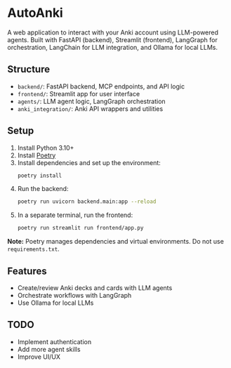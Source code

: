 # AutoAnki

A web application to interact with your Anki account using LLM-powered agents. Built with FastAPI (backend), Streamlit (frontend), LangGraph for orchestration, LangChain for LLM integration, and Ollama for local LLMs.

## Structure
- `backend/`: FastAPI backend, MCP endpoints, and API logic
- `frontend/`: Streamlit app for user interface
- `agents/`: LLM agent logic, LangGraph orchestration
- `anki_integration/`: Anki API wrappers and utilities


## Setup
1. Install Python 3.10+
2. Install [Poetry](https://python-poetry.org/docs/#installation)
3. Install dependencies and set up the environment:
   ```sh
   poetry install
   ```
4. Run the backend:
   ```sh
   poetry run uvicorn backend.main:app --reload
   ```
5. In a separate terminal, run the frontend:
   ```sh
   poetry run streamlit run frontend/app.py
   ```

**Note:** Poetry manages dependencies and virtual environments. Do not use `requirements.txt`.

## Features
- Create/review Anki decks and cards with LLM agents
- Orchestrate workflows with LangGraph
- Use Ollama for local LLMs

## TODO
- Implement authentication
- Add more agent skills
- Improve UI/UX
